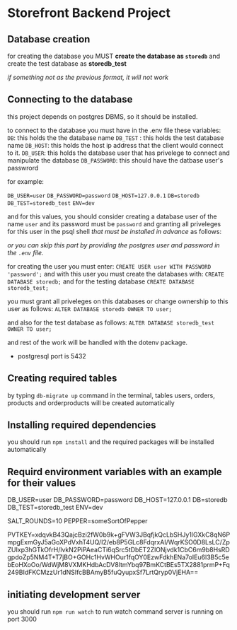 # Storefront Backend Project

## Database creation
for creating the database you MUST **create the database as `storedb`**
and create the test database as **storedb_test**

*if something not as the previous format, it will not work*

## Connecting to the database

this project depends on postgres DBMS, so it should be installed.

to connect to the database you must have in the .env file these variables:
`DB`: this holds the the database name
`DB_TEST` : this holds the test database name
`DB_HOST`: this holds the host ip address that the client would connect to it.
`DB_USER`: this holds the database user that has privelege to connect and manipulate the database
`DB_PASSWORD`: this should have the datbase user's passwrord

for example:

`DB_USER=user`
`DB_PASSWORD=password`
`DB_HOST=127.0.0.1`
`DB=storedb`
`DB_TEST=storedb_test`
`ENV=dev`

and for this values, you should consider creating a database user of the name `user` and its password must be `password` and granting all priveleges for this user in the psql shell *that must be installed in advance* as follows:

*or you can skip this part by providing the postgres user and password in the `.env` file.*

for creating the user you must enter: `CREATE USER user WITH PASSWORD 'password';`
and with this user you must create the databases with: `CREATE DATABASE storedb;` and for the testing database `CREATE DATABASE storedb_test;`

you must grant all priveleges on this databases or change ownership to this user as follows:
`ALTER DATABASE storedb OWNER TO user;`

and also for the test database as follows:
`ALTER DATABASE storedb_test OWNER TO user;`

and rest of the work will be handled with the dotenv package.

* postgresql port is 5432

## Creating required tables
by typing  `db-migrate up` command in the terminal, tables users, orders, products and orderproducts will be created automatically

## Installing required dependencies
you should run `npm install` and the required packages will be installed automatically

## Requird environment variables with an example for their values

DB_USER=user
DB_PASSWORD=password
DB_HOST=127.0.0.1
DB=storedb
DB_TEST=storedb_test
ENV=dev

SALT_ROUNDS=10
PEPPER=someSortOfPepper

PVTKEY=xdqvkB43QajcBzi2fW0b9k+gFVW3JBqfjkQcLbSHJy1lGXkC8qN6PmpgExmGyJ5aGoXPdVxhT4UQ/I2/eb8P5GLc8FdqrxAI/WqrKSO0D8LsLC/ZpZUIxp3hGTkOfrH/lvkN2PiPAeaCTi6qSrc5tDbET2ZlONjvdk1CbC6m9b8HsRDgpdoZp5NM4T+T7jBO+GOHc1HvWHOur1fqOY0EzwFdkhENa7oIEu6l3B5c5ebEoHXoOo/WdWjM8VXMKHdbAcDV8ltmYbq97BmKCtBEs5TX2881prmP+Fq249BIdFKCMzzUr1dNSIfcBBAmyB5fuQyupxSf7LrtQryp0VjEHA==

## initiating development server
you should run `npm run watch` to run watch command
server is running on port 3000